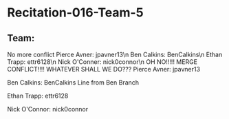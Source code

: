 # Recitation-016-Team-5

## Team:

No more conflict
Pierce Avner:  jpavner13\n
Ben Calkins:   BenCalkins\n
Ethan Trapp:   ettr6128\n
Nick O'Conner: nick0connor\n
OH NO!!!!! MERGE CONFLICT!!!! WHATEVER SHALL WE DO???
Pierce Avner:  jpavner13

Ben Calkins:   BenCalkins
Line from Ben Branch

Ethan Trapp:   ettr6128

Nick O'Connor: nick0connor

